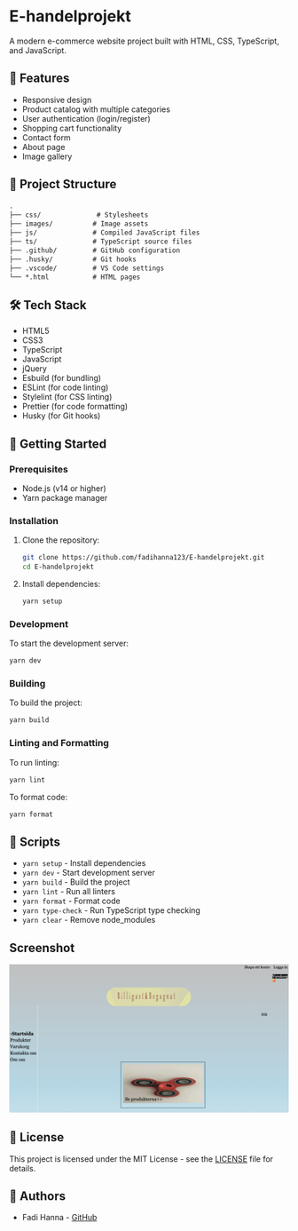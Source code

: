 # E-handelprojekt

A modern e-commerce website project built with HTML, CSS, TypeScript, and JavaScript.

## 🚀 Features

- Responsive design
- Product catalog with multiple categories
- User authentication (login/register)
- Shopping cart functionality
- Contact form
- About page
- Image gallery

## 📁 Project Structure

```
.
├── css/              # Stylesheets
├── images/          # Image assets
├── js/              # Compiled JavaScript files
├── ts/              # TypeScript source files
├── .github/         # GitHub configuration
├── .husky/          # Git hooks
├── .vscode/         # VS Code settings
└── *.html           # HTML pages
```

## 🛠️ Tech Stack

- HTML5
- CSS3
- TypeScript
- JavaScript
- jQuery
- Esbuild (for bundling)
- ESLint (for code linting)
- Stylelint (for CSS linting)
- Prettier (for code formatting)
- Husky (for Git hooks)

## 🚀 Getting Started

### Prerequisites

- Node.js (v14 or higher)
- Yarn package manager

### Installation

1. Clone the repository:
   ```bash
   git clone https://github.com/fadihanna123/E-handelprojekt.git
   cd E-handelprojekt
   ```

2. Install dependencies:
   ```bash
   yarn setup
   ```

### Development

To start the development server:
```bash
yarn dev
```

### Building

To build the project:
```bash
yarn build
```

### Linting and Formatting

To run linting:
```bash
yarn lint
```

To format code:
```bash
yarn format
```

## 📝 Scripts

- `yarn setup` - Install dependencies
- `yarn dev` - Start development server
- `yarn build` - Build the project
- `yarn lint` - Run all linters
- `yarn format` - Format code
- `yarn type-check` - Run TypeScript type checking
- `yarn clear` - Remove node_modules

## Screenshot
![Screenshot](screenshot.png "Screenshot")

## 📄 License

This project is licensed under the MIT License - see the [LICENSE](LICENSE) file for details.

## 👥 Authors


- Fadi Hanna - [GitHub](https://github.com/fadihanna123)



